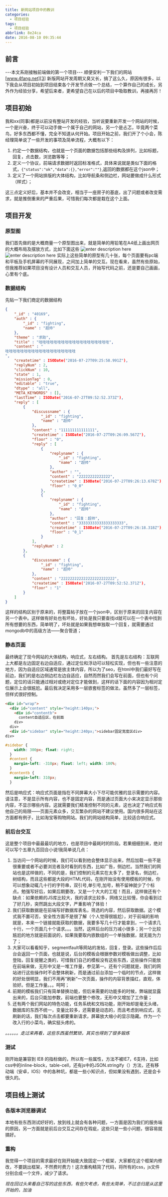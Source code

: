 ```yaml
---
title: 新网站项目中的教训
categories:
  - 项目经验
tags:
  - 项目经验
abbrlink: 8e24ca
date: 2016-08-10 09:35:44
---
```

## 前言
---本文系刚接触前端做的第一个项目---
顺便安利一下我们的网站[www.4fang.net][3]
新版网站开发周期又臭又长，搞了这么久，原因有很多，以下我会从项目初始到项目结束各个开发节点做一个总结，一个算作自己的成长，另外作为经验分享，希望后来者，更希望自己在以后的项目中吸取教训，再接再厉！

## 项目初始
我和xx(同事)都是以前没有整站开发的经验，当听说要重新开发一个网站的时候，一个是兴奋，终于可以动手做一个属于自己的网站，另一个是忐忑，毕竟两个菜鸟，好多东西都不懂，完全不知道从何开始。项目开始之前，我们开了个小会，陈经理简单说了一些开发的事项及简单流程，大概有以下：

 1. 约定一个数据结构，也就是一个页面的数据包括那些结构及排列，比如标题，回复，点击数，浏览数等等；
 2. 定义一个协议，前端请求数据时返回标准格式，具体来说就是类似下面的格式，`{"status":"ok","data":{},"error":""}`,返回的数据都在这个json中；
 3. 定义了一个网站排版的大体结构，比如导航条和侧边栏，网站要做成什么形式（样式）；

这三点定义好后，基本并不会改变，相当于一座房子的基底，出了问题或者改变需求，就是推倒重来的严重后果，可惜我们每次都是栽在这个上面。

##  项目开发
### 原型图
我们首先做的是大概商量一个原型图出来，就是简单的用铅笔在A4纸上画出网页的大概布局及摆放方式，比如下面这些
![enter description here][1]
![enter description here][2]
实际上这些简单的原型有几十张，每个页面要有pc端和平板及手机屏幕的不同展现，之间加上简单的交互。现在看来，虽然有些原始，但我推荐如果项目没有设计人员和交互人员，开始写代码之前，还是要自己画画，心里有个底。
### 数据结构
先贴一下我们商定的数据结构
```JSON
{
    "_id" : "40169",
    "auth" : {
        "_id" : "fighting",
        "name" : "超帅"
    },
    "theme" : "求助",
    "title" : "哇哇哇哇哇哇哇哇哇哇哇哇哇哇哇哇哇哇哇",
    "content" : "
哇哇哇哇哇哇哇哇哇哇哇哇哇哇哇哇哇哇哇
",
    "createtime" : ISODate("2016-07-27T09:25:58.991Z"),
    "replyNum" : 2,
    "clickNum" : 10,
    "state" : 1,
    "missionTag" : 0,
    "editable" : "true",
    "dtype" : "all",
    "META_KEYWORDS" : [],
    "lastTime" : ISODate("2016-07-27T09:52:52.373Z"),
    "reply" : [ 
        {
            "discussname" : {
                "_id" : "fighting",
                "name" : "超帅"
            },
            "content" : "111111111111111",
            "createtime" : ISODate("2016-07-27T09:26:09.567Z"),
            "floor" : "0",
            "reply" : [ 
                {
                    "replyname" : {
                        "_id" : "fighting",
                        "name" : "超帅"
                    },
                    "author" : "",
                    "content" : "22222222222222",
                    "createtime" : ISODate("2016-07-27T09:26:13.678Z"),
                    "floor" : "0_0"
                }, 
                {
                    "replyname" : {
                        "_id" : "fighting",
                        "name" : "超帅"
                    },
                    "author" : "回复：超帅",
                    "content" : "33333333333333333333",
                    "createtime" : ISODate("2016-07-27T09:26:18.318Z"),
                    "floor" : "0_1"
                }
            ],
            "replyNum" : 2
        }, 
        {
            "discussname" : {
                "_id" : "fighting",
                "name" : "超帅"
            },
            "content" : "222222222222222222222222",
            "createtime" : ISODate("2016-07-27T09:52:52.371Z"),
            "floor" : "1"
        }
    ]
}
```
这样的结构区别于原来的，将整篇帖子放在一个json中，区别于原来的回复内容在另一个表中。这样做有好处也有坏处，好处是我只要查找id就可以在一个表中找到所有想要的东西，简单明了，坏处就是如果我想单独取一个回复，就需要通过mongodb中的高级方法——聚合管道；
### 静态页面
最终确定了现今网站的大体结构，响应式，左右结构。
首先是左右结构：互联网上大都是左边固定右边自适应，通过定位和浮动可以轻松实现，但也有一些注意的地方，因为自适应区域通常是放主体内容，所以为了seo，在html中我们最好写在前边，我们的是右边侧边栏左边自适应，自然而然我们会写在前面，但也有个问题，定位的话只能通过相对或绝对定位才能做到，这样的话下面的内容因为相对定位展示上会很尴尬。最后我决定采用多一层嵌套标签的做法，虽然多了一层标签，但样式很好控制。
```html
<div id="wrap">
  <div id="content" style="height:140px;">
    <div id="contentb">
      content自适应区，在前面
    div>
  div>
  <div id="sidebar" style="height:240px;">sidebar固定宽度区div>
div>
```
```css
#sidebar {
    width: 300px; float: right;
  }
  #content {
    margin-left: -310px; float: left; width: 100%;
  }
  #contentb {
    margin-left: 310px;
  }
```
然后是响应式：响应式页面是指在不同屏幕大小下尽可能优雅的显示需要的内容。请注意，不是显示所有内容，也不是固定内容，而是通过页面大小来决定显示那些内容，不显示哪些内容。这就需要我们精准控制不同的元素，这也决定了响应式有他自己的局限——页面元素众多，交互繁杂的网站不建议使用。国内很多网站在这方面都有例子，比如淘宝等购物网站。我们的网站结构简单，比较适合响应式。
### 前后台交互
这是整个项目中最最最坑的地方，也是项目中最耗时的阶段。若果细细到来，绝对可以写个五章九百回合小说!我简单说几点：

 1. 当访问一个网站的时候，我们可以看到他会整体显示出来，然后加载一些不是很重要或者不必要浏览者及时看到的东西，比如广告，侧边栏。当然我们的网站也是这样做的，不同的是，我们控制的元素实在太多了，登录名，侧边栏，树结构，而且这些都是大段的HTML代码，在刚开始没有使用模板的时候，你可以想象动辄几十行的字符串，双引号,单引号,加号，稍不留神就少了个标点。勉强写好后，如果后期要改，又是一个大大的工程！而且，这样做还有个缺点：如果依赖的JS库比较大，我的请求比较多，网络又比较慢，你会看到过了好几秒，突然跳出大段文字，严重影响了体验！
 2.  我们获取数据是在前端写好数据库表名，筛选的内容，然后获取数据。这个模式我不置可否，安全性方面不是很了解（个人觉得很尴尬），对于前端的影响就是，本来一个链接就能获取的数据，我要多写几十行才能拿到，一个请求几十行，一个页面几十个请求。。。当然，这样后台的压力减小很多；另一个比较尴尬的地方就是前面说的，如果我要取内嵌数组的一个单独数据，就无能为力了；
 3.  大家可以看看知乎，segmentfault等网站的发帖，回复，登录。这些操作后后台会返回一个页面，也就是说，后台的模板会根据参数对模板做出调整，比如登陆，回复提醒之类的，可惜我们自己的模板没有这些东西，这些操作只能放在前端来做，无形中又是一堆工作量，参见第一。还有个问题就是，我们的网站进行这些操作时不会整体刷新，而是通过前台添加一个临时的节点，这样做的好处很明显，我们不用再“刷新”一次页面，操作的内容背景描红，直观，体验好。但是工作量。。。呵呵；
 4.   前期的模板我们只有简单替换功能，但后来需要的功能多的时候，弊端就显露出来的，后台只能加参数，前端也要整个修改，无形中又增加了工作量；
 5.   还有两个我们网站的特色功能，任务系统和文档功能，刚开始却是毫无头绪，数据库的东西不统一，变量比较多，还需要是动态的，而且考虑到响应式，无刷新的话，我们每次点击都要重新请求，屏幕放大缩小的显示隐藏。作为一个改入行的小菜鸟，确实挺头疼的。

*。。。。。。走过来再看，这些东西虽然繁琐，其实也得到了很多锻炼*
### 测试
刚开始是兼容到 IE8 的指标做的，所以有一些属性，方法不被IE7，6支持，比如css中的inline-block，table-cell，还有js中的JSON.stringify（）方法，还有移动端（安卓，IOS）中的各种坑，都是一些小知识点，但如果没有遇到，还是会卡很久的。
## 项目线上测试
### 各版本浏览器调试
 本地有些东西测试好好的，放到线上就会有各种问题，一方面是因为我们的服务端的原因，另一方面就是前后台交互之间存在瑕疵，这些只是一些小问题，很容易就搞好。
### 重构
 我觉得一个项目的需求最好在刚开始能大致固定一个框架，大家都在这个框架内修改，不要跳出框架，不然费时费力！这次重构精简了代码，将所有的css，js文件分别合成一个文件，减少了请求。

*现在回过头来看自己写的这些东西，有些欠考虑，有些太简单，不过总归是从这里开始的，加油*

  [1]: https://blog-images-1252854786.cos.ap-guangzhou.myqcloud.com/imgs/frontend/prototype1.png "prototype1.png"
  [2]: https://blog-images-1252854786.cos.ap-guangzhou.myqcloud.com/imgs/frontend/prototype2.png "prototype2.png"
  [3]: http://www.4fang.net
